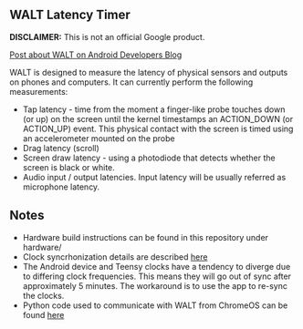 ## WALT Latency Timer ##

**DISCLAIMER:** This is not an official Google product.

[Post about WALT on Android Developers Blog](http://android-developers.blogspot.ca/2016/04/a-new-method-to-measure-touch-and-audio.html)

WALT is designed to measure the latency of physical sensors and outputs on phones and computers. It can currently perform the following measurements:

 * Tap latency - time from the moment a finger-like probe touches down (or up) on the screen
   until the kernel timestamps an ACTION_DOWN (or ACTION_UP) event. This physical contact with
   the screen is timed using an accelerometer mounted on the probe
 * Drag latency (scroll)
 * Screen draw latency - using a photodiode that detects whether the screen is black or white.
 * Audio input / output latencies. Input latency will be usually referred as microphone latency.

## Notes
* Hardware build instructions can be found in this repository under hardware/
* Clock syncrhonization details are described [here](android/WALT/app/src/main/jni/README.md)
* The Android device and Teensy clocks have a tendency to diverge due to
  differing clock frequencies. This means they will go out of sync after
  approximately 5 minutes. The workaround is to use the app to re-sync the
  clocks.
* Python code used to communicate with WALT from ChromeOS can be found
  [here](https://chromium.googlesource.com/chromiumos/platform/touchbot/+/master/quickstep/)
